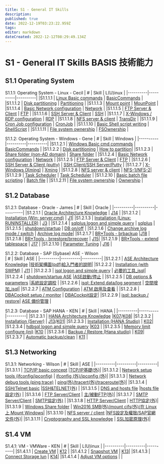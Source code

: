 ```yaml
---
title: S1 - General IT Skills 
description: 
published: true
date: 2022-12-19T03:23:22.959Z
tags: 
editor: markdown
dateCreated: 2022-12-12T08:29:49.134Z
---
```


# S1 - General IT Skills BASIS 技術能力
## S1.1 Operating System
S1.1.1: Operating System - Linux - Cecil
|    #     | Skill    | L(U)inux |
|----------|----------|----------|
|S1.1.1.1  | [Linux Basic commands](/home/S1_General_IT_Skills/Linux_Basic_commands_Linux)     | [BasicCommands](https://soetw.sharepoint.com/:w:/s/Enterprise_Infrastructure_Group/EQPZ4dryOf1NuK8J5g_X-xwBNFdi_j9gAIbmgT4KsLBjGw?e=lDaevR)       |
|S1.1.1.2  | [Disk partitioning](/home/S1_General_IT_Skills/Disk_partitioning_Linux)     | [Partitioning](https://soetw.sharepoint.com/:w:/s/Enterprise_Infrastructure_Group/EenCIQqz_VNHov7xT82PsWEBNExwHfUi7E1ojnC4wdlSWA?e=FXdHct) |
|S1.1.1.3  | [Mount point](/home/S1_General_IT_Skills/Mount_point_Linux)     | [MounPoint](https://soetw.sharepoint.com/:w:/s/Enterprise_Infrastructure_Group/EUCrA-qUhfRNoE0Qa7dNEzIBhnPbiNGlc20Xmq13AI-JZw?e=X0AUKK) |
|S1.1.1.4  | [Basic Network configuration](/home/S1_General_IT_Skills/Basic_Network_configuration_Linux)     | [Network](https://soetw.sharepoint.com/:w:/s/Enterprise_Infrastructure_Group/ETDDhoUmha5NoeHGPteYamYBCT5UALIJhTtgnIZuiVbH0A?e=7Y1NiX)      |
|S1.1.1.5  | [FTP Server & Client](/home/S1_General_IT_Skills/FTP_Server&Client_Linux)      | [FTP](https://soetw.sharepoint.com/:w:/s/Enterprise_Infrastructure_Group/EbKAH9nMstRCp1Hl7CxPvR0BROBM2OjUKaBCvQkxprXpeQ?e=7WBIMp)      |
|S1.1.1.6  | [SSH Server & Client](/home/S1_General_IT_Skills/SSH_Server&Client_Linux)      | [SSH](https://soetw.sharepoint.com/:w:/s/Enterprise_Infrastructure_Group/ER_I9V-QCiZOuvRAGUgyl1QBfqQcd5Ab2Rtqwzuu0X8MQQ?e=4wyLt3)      |
|S1.1.1.7  | [X-Windows / RDP configuration](/home/S1_General_IT_Skills/X-Windows&RDP_configuration_Linux)     | [RDP](https://soetw.sharepoint.com/:w:/s/Enterprise_Infrastructure_Group/Ee9K_mKHR75KmTl5laY1EpoB-qmxxx6GbPnutctPD9RT6A?e=0ZfuXR)       |
|S1.1.1.8  | [NFS server & client](/home/S1_General_IT_Skills/NFS_server&client_Linux)     | [TransDir](https://soetw.sharepoint.com/:w:/s/Enterprise_Infrastructure_Group/EV3S1OJzMFhJhThItD1P_4QBZmz_IgQsnKooP0yl15qd8w?e=QWB0fB)       |
|S1.1.1.9  | [Cron Job configuration](/home/S1_General_IT_Skills/Cron_Job_configuration_Linux)      | [CronJob](https://soetw.sharepoint.com/:w:/s/Enterprise_Infrastructure_Group/EUUi0LrquBZBtbp93AqqICkBGA_hcw3i6tTyaPAsx2tbsg?e=xQsXLZ)      |
|S1.1.1.10 | [Basic Shell script writing](/home/S1_General_IT_Skills/Basic_Shell_script_writing_Linux)      | [ShellScript](https://soetw.sharepoint.com/:w:/s/Enterprise_Infrastructure_Group/EdN8IQ1gx_dFguSrPv-xz0cBozaUhtqsG0OOmVxKlbAtBg?e=M1Vw0t)      |
|S1.1.1.11 | [File system ownership](/home/S1_General_IT_Skills/File_system_ownership_Linux)      | [FSOwnership](https://soetw.sharepoint.com/:w:/s/Enterprise_Infrastructure_Group/EU1VGyN7ZjZEm9phZicRV9QBHq80N2QEgLK6J6NYVM4Dqw?e=HIYLaM)       |

S1.1.2: Operating System - Windows - Gene
|    #     | Skill    | Windows |
|----------|----------|----------|
|S1.1.2.1  | [Windows Basic cmd commands](/home/S1_General_IT_Skills/Windows_Basic_cmd_commands_Windows)     | [BasicCommands](https://soetw.sharepoint.com/:w:/s/Enterprise_Infrastructure_Group/EY-qdQzfqU5NgbLVZrNQ_6sB336SCVslvBQTdcI1KmeNrg?e=cQ2D2x)     |
|S1.1.2.2  | [Disk partitioning](/home/S1_General_IT_Skills/Disk_partitioning_Windows)    | [How to partition](https://soetw.sharepoint.com/:w:/s/Enterprise_Infrastructure_Group/ERVrGJHDRfZKli9jnnRPbUABmJORz2zAQwGCxDW1RC4j5Q?e=hisS9i)|
|S1.1.2.3  | [Share folder (non-AD domain)](/home/S1_General_IT_Skills/Share_folder_(non-AD_domain)_Windows)    | [Share folder](https://soetw.sharepoint.com/:w:/s/Enterprise_Infrastructure_Group/Eb3biSfxSJdCjI3z8U5_AAkBWX9ZaHJ9ieKH00rlPiNK5w?e=a9M4HO) |
|S1.1.2.4  | [Basic Network configuration](/home/S1_General_IT_Skills/Basic_Network_configuration_Windows)    | [Network](https://soetw.sharepoint.com/:w:/s/Enterprise_Infrastructure_Group/EcUGBD1qyZJMgOIyCxvf3x8B4b4xvRpikl4GhRBtHpMn_A?e=xpeWpb)      |
|S1.1.2.5  | [FTP Server & Client](/home/S1_General_IT_Skills/FTP_Server&Client_Windows)     | [FTP](https://soetw.sharepoint.com/:w:/s/Enterprise_Infrastructure_Group/EfACfdImxgBLhJ1RBNy6cX0BBPNjdwspHPX6j6NqPYWbeQ?e=C0wfce)     |
|S1.1.2.6  | [SSH Server & Client (putty)](/home/S1_General_IT_Skills/SSH_Server&Client_(putty)_Windows)     | [SSH Client/SSH Server/Putty](https://soetw.sharepoint.com/:w:/s/Enterprise_Infrastructure_Group/Eeocu7e--QBEj7oRgPGvtTsBTz_AVSQPfd-YjIlSrwOfsA?e=eHyAU9) |
|S1.1.2.7  | [X-Windows (Xming)](/home/S1_General_IT_Skills/X-Windows(Xming)_Windows)     | [Xming](https://soetw.sharepoint.com/:w:/s/Enterprise_Infrastructure_Group/Eamx6q-i7SlNvGsg839jYq8BI46LyNL-lfut7m4YT6Sa5w?e=yrAdBp)      |
|S1.1.2.8  | [NFS server & client](/home/S1_General_IT_Skills/NFS_server&client_Windows)     | [NFS-1/NFS-2](https://soetw.sharepoint.com/:w:/s/Enterprise_Infrastructure_Group/Eck1vnnvQU9CochPrvfrFD0BTUr0tEfC2XnoE6FiLoVozA?e=eLFAuW)|
|S1.1.2.9  | [Task Scheduler](/home/S1_General_IT_Skills/Task_Scheduler_Windows)    | [Task Scheduler](https://soetw.sharepoint.com/:w:/s/Enterprise_Infrastructure_Group/EX-CeeKrrw1FqgymngQNST4Bs0_AUzPrCEb2BurTmHP3Iw?e=m5nvkN)       |
|S1.1.2.10 | [Basic batch file scripting](/home/S1_General_IT_Skills/Basic_batch_file_scripting_Windows)     | [Batch file](https://soetw.sharepoint.com/:w:/s/Enterprise_Infrastructure_Group/EZr_rS0m4_BHvbIt1-CcnqwBaNqLKJO23ysu4ltU7_sJ1w?e=73JeyE)      |
|S1.1.2.11 | [File system ownership](/home/S1_General_IT_Skills/File_system_ownership_Windows)    | [Ownership](https://soetw.sharepoint.com/:w:/s/Enterprise_Infrastructure_Group/EVyySg-aRzlIgIlk_wUjuNkBMMpOyHMafGmWpZ3q4zoE2g?e=T3OY1V) |
## S1.2 Database
S1.2.1: Database - Oracle - James
|    #     | Skill    | Oracle |
|----------|----------|----------|
|S1.2.1.1  | [Oracle Architecture Knowledge](/home/S1_General_IT_Skills/Oracle_Architecture_Knowledge)   | [J14](https://soetw.sharepoint.com/:b:/s/Enterprise_Infrastructure_Group/ETYrFit0BKtJgJsJIOVqkWUBGkmOAYYUC05rz7VXIuKJHw?e=I8S0i9)     |
|S1.2.1.2  | [Installation (Win: server.cmd)](/home/S1_General_IT_Skills/Installation_(Win:servercmd))      | [J1](https://soetw.sharepoint.com/:w:/s/Enterprise_Infrastructure_Group/EQGRDrDRYaJBqtKL6lczaXsBscjD1lykKBvDH-zYoCelww?e=ZOTm9z)|
|S1.2.1.3  | [Installation (Linux: RUNINSTALLER)](/home/S1_General_IT_Skills/Installation_(Linux:RUNINSTALLER))      | [J3](https://soetw.sharepoint.com/:w:/s/Enterprise_Infrastructure_Group/EWDbWh-DA5lHmzv6S9RHlX0BJBISYYpXKM9OlGasVZmo5A?e=HGzk4r) |
|S1.2.1.4  | [sqlplus logon and simple query](/home/S1_General_IT_Skills/sqlplus_logon_and_simple_query)     | [sqlplus](https://soetw.sharepoint.com/:w:/s/Enterprise_Infrastructure_Group/Ebyfy9RbjOBMjJ3boegdVUkB1XToi4FcAc1V8YrTXPKxGw?e=yoTBr1)    |
|S1.2.1.5  | [shutdown/startup](/home/S1_General_IT_Skills/shutdown&startup)      | [DB on/off](https://soetw.sharepoint.com/:w:/s/Enterprise_Infrastructure_Group/EQYY2YjOZy9EjTRH5gB39qABAfuEoSIFzU1CYu2v2kfGtA?e=eBAkcH)     |
|S1.2.1.6  | [Change archive log mode / switch](/home/S1_General_IT_Skills/Change_archive_log_mode&switch)      | [Archive log mode](https://soetw.sharepoint.com/:w:/s/Enterprise_Infrastructure_Group/Ecc2Fzbk_9FOjvFDPpn440UB5QoHH_DwRhHR8AUHx5eUcA?e=qCORWV)|
|S1.2.1.7  | [BR*Tools - brbackup](/home/S1_General_IT_Skills/BR*Tools-brbackup)      |[J18](https://soetw.sharepoint.com/:w:/s/Enterprise_Infrastructure_Group/EQRp5f29tAJBtKStREuV3iEBWW8jTt8XWVvHyAGlcKr2lw?e=oogk6X)       |
|S1.2.1.8  | [BR*Tools - brrestore/brrecover](/home/S1_General_IT_Skills/BR*Tools-brrestore&brrecover)      | [J15](https://soetw.sharepoint.com/:w:/s/Enterprise_Infrastructure_Group/ERxLDYDdHL9DmNJZne1tbacBFBRZqgW2FHESV93oFHgKeA?e=h9vRWp)|
|S1.2.1.9  | [BR*Tools - extend tablespace](/home/S1_General_IT_Skills/BR*Tools-extend_tablespace)      | [J17](https://soetw.sharepoint.com/:w:/s/Enterprise_Infrastructure_Group/EfByMF3Wk0BEre-vXhG_-lkBxXd5huZUztcUQxRIKZOIQw?e=QDUNBa)      |
|S1.2.1.10 | [Parameter Tuning](/home/S1_General_IT_Skills/Parameter_Tuning)      | [J16](https://soetw.sharepoint.com/:w:/s/Enterprise_Infrastructure_Group/EZr_rS0m4_BHvbIt1-CcnqwBaNqLKJO23ysu4ltU7_sJ1w?e=29XXzV)       |

S1.2.2: Database - SAP (Sybase) ASE - Wilson	
|    #     | Skill    | ASE |
|----------|----------|----------|
|S1.2.2.1  | [ASE Architecture Knowledge](/home/S1_General_IT_Skills/ASE_Architecture_Knowledge)      |[技術架構圖(pdf)給入門者的說明](https://soetw.sharepoint.com/:w:/s/Enterprise_Infrastructure_Group/EQV8mvSK4HFOsnq3H07tkHABiFwowdIsBVb-Tw03faJIwA?e=q2Bma3)|
|S1.2.2.2  | [Installation (with SWPM)](/home/S1_General_IT_Skills/Installation_(withSWPM))    | [J11](https://soetw.sharepoint.com/:w:/s/Enterprise_Infrastructure_Group/ESTpj86Au6hFt5JgD_GCJTwBDeJRVPP2EuVc56AICdZQZw?e=y8Aixx) |
|S1.2.2.3  | [isql logon and simple query](/home/S1_General_IT_Skills/isql_logon_and_simple_query)      | [必要的工具_isql](https://soetw.sharepoint.com/:w:/s/Enterprise_Infrastructure_Group/EehdoLjsonRPh1lZSGx40SgBWxG4-3k1qzq2JZQKYO7_Rw?e=ZDI1Ue)|
|S1.2.2.4  | [shutdown/startup ASE](/home/S1_General_IT_Skills/shutdown&startup_ASE)     |[ASE啟動/停止](https://soetw.sharepoint.com/:w:/s/Enterprise_Infrastructure_Group/Ed9fchX7pGRIvb_uh4_H2C8BqydRYZ7Rik-Hy7YPM7qdUQ?e=TRUWmx)      |
|S1.2.2.5  | [DB options & parameters](/home/S1_General_IT_Skills/DB_options&parameters)      |[系統設定調校](https://soetw.sharepoint.com/:w:/s/Enterprise_Infrastructure_Group/EYbD1awaNkdAkbERNUSvNtIBtXzJeI3jNyMnQq06dvB7WQ?e=3XH6Yj)    |
|S1.2.2.6  | [isql: Extend data/log segment](/home/S1_General_IT_Skills/isql:Extend_data&log_segment)       | [空間增加_isql](https://soetw.sharepoint.com/:w:/s/Enterprise_Infrastructure_Group/EeT5qX32n4lCggHE4uqAJ-wBHrHM96tXqb1uDHsNzVBsXA?e=Hfvod1)|
|S1.2.2.7  | [ATM Configuration](/home/S1_General_IT_Skills/ATM_Configuration)      | [ATM 啟用及查看](https://soetw.sharepoint.com/:w:/s/Enterprise_Infrastructure_Group/EUXHDNlGfYZGgZLidaCQ2lgBvICtaXMHHahx21EMKyzmSA?e=osNXwM)     |
|S1.2.2.8  | [DBACockpit setup / monitor](/home/S1_General_IT_Skills/DBACockpit_setup&monitor)     | [DBACockpit設定](https://soetw.sharepoint.com/:w:/s/Enterprise_Infrastructure_Group/EcNwVTd6tRBJpoG13C_gQOMBQAO5F96UAG5rue5Sp9Yb8Q?e=A13wX8)|
|S1.2.2.9  | [isql: backup / restore](/home/S1_General_IT_Skills/isql:backup_restore)| [ASE 備份管理](https://soetw.sharepoint.com/:w:/s/Enterprise_Infrastructure_Group/EXwF_CxFcgNPndm5BLjQbDIBWneITUy-BA8PCdPijDorpA?e=yTqKzB) |



S1.2.3: Database - SAP HANA - KEN
|    #     | Skill    | HANA |
|----------|----------|----------|
|S1.2.3.1  | [HANA Architecture Knowledge](/home/S1_General_IT_Skills/HANA_Architecture_Knowledge_HANA)      |[K07](https://soetw.sharepoint.com/:b:/s/Enterprise_Infrastructure_Group/EdrSjQqWT5xNqoY0xbFGoM0BC--8XofNPdjh2PG--ogifQ?e=wDnBpe)/[K08](https://soetw.sharepoint.com/:w:/s/Enterprise_Infrastructure_Group/EXsNU2jIcYZKt141_bW9_nIBLdLVz_2TbezqjpA-vwHXNg?e=f73qnw)|
|S1.2.3.2  | [Installation (Server)](/home/S1_General_IT_Skills/Installation_HANA)      | [J13](https://soetw.sharepoint.com/:b:/s/Enterprise_Infrastructure_Group/EQmm_wy7PXtFsuAYShVNnvsB2jB4b_xtxGnbFEA5nw0ZPA?e=7hIsnv)/[K01](https://soetw.sharepoint.com/:b:/s/Enterprise_Infrastructure_Group/EeGdg1OdT1BIjnox6Hf-KHcBp_YULbWh1l0fD354K431ng?e=cpsavD)|
|S1.2.3.3  | [Installation (HANA Studio)](/home/S1_General_IT_Skills/Installation_HANA_Studio_HANA)  | [K02](https://soetw.sharepoint.com/:w:/s/Enterprise_Infrastructure_Group/EQKCqpAkCn5Pk9CyW0VSMI8BpAKg-O-UJp6fspHQwVgTeA?e=mSTVPC)|
|S1.2.3.4  | [hdbsql logon and simple query](/home/S1_General_IT_Skills/hdbsql_logon_and_simple_query_HANA)     |[K03](https://soetw.sharepoint.com/:w:/s/Enterprise_Infrastructure_Group/EbJM43_kJ5BDoElZ7GMjAVQB8v_cECgfgm6DVeVvjIm4zA?e=BN1n8A)  |
|S1.2.3.5  | [Memory limit configure (ini)](/home/S1_General_IT_Skills/Memory_limit_configure_HANA)      |[K10](https://soetw.sharepoint.com/:w:/s/Enterprise_Infrastructure_Group/EcV5h4CjFEJOoBSXX4vCBIUBw601B5Wn99dFqHkZDB3s4A?e=tW0lWm)    |
|S1.2.3.6  | [Backup / Restore (Hana studio)](/home/S1_General_IT_Skills/Backup&Restore_HANA)      | [K09](https://soetw.sharepoint.com/:w:/s/Enterprise_Infrastructure_Group/Ea8TpJdOW3RGh-t9i0iVXSUB9gqO-h2RWK4J-WU_8bD5Mg?e=Ei4NSu)|
|S1.2.3.7  | [Automatic backup/clean](/home/S1_General_IT_Skills/Automatic_backup&clean)      | [K11](https://soetw.sharepoint.com/:w:/s/Enterprise_Infrastructure_Group/EYzMXglbwtdAhVAUhKfLqvABcSUL1otl3o9VOEUvBbCDCw?e=doP62O)      |
## S1.3 Networking
S1.3.1: Networking  - Wilson
|    #     | Skill    | ASE |
|----------|----------|----------|
|S1.3.1.1  | [TCP/IP basic concept](/home/S1_General_IT_Skills/TCP&IP_basic_concept)      |[TCP/IP基礎(外)](https://soetw.sharepoint.com/:w:/s/Enterprise_Infrastructure_Group/EaGSX1ltuP5PhsQf5lwcfdkB72rIfe9yv2dmBEcK9mK-oA?e=Jw5J7j)|
|S1.3.1.2  | [Network setup tools (ifconfig/ipconfig)](/home/S1_General_IT_Skills/Network_setup_tools)  | [ifconfig (外)/ipconfig (外)](https://soetw.sharepoint.com/:w:/s/Enterprise_Infrastructure_Group/EdnFP07_DNNBtPW6jeyutFwBi-CkWRi4TJRmDr-ZXnq2sQ?e=CIoed9)|
|S1.3.1.3  | [Network debug tools (ping,trace)](/home/S1_General_IT_Skills/Network_debug_tools)     | [ping(外)/tracert(外)/traceroute(外)](https://soetw.sharepoint.com/:w:/s/Enterprise_Infrastructure_Group/EWh5Of9caAJOkHJqZ6RlDvEBqZ0LjlCwF62emsV7MwUZSA?e=uWya3m)|
|S1.3.1.4  | [SSH/Telnet basic](/home/S1_General_IT_Skills/SSH&Telnet_basic)     |[SSH&TELNET(外)](https://soetw.sharepoint.com/:w:/s/Enterprise_Infrastructure_Group/EWu2ovdx4khGgojT-9PvxQUBx2wqxNGmJbIEfgm_f7ZYfA?e=8gp14Z)     |
|S1.3.1.5  | [DNS and hosts file](/home/S1_General_IT_Skills/DNS_and_hosts_file)      |[hosts file 設定(外)](https://soetw.sharepoint.com/:w:/s/Enterprise_Infrastructure_Group/EWgncC5snBtOrIPpR0TM9VUBsHVlYCa9GhcLiXpHpiAFSQ?e=ZdhB3y)     |
|S1.3.1.6  | [FTP Server/Client](/home/S1_General_IT_Skills/FTP_Server&Client)      | [主/被動FTP(外)](https://soetw.sharepoint.com/:w:/s/Enterprise_Infrastructure_Group/EVDK9geyWsZOus7l9epiDLEBuVAnjZdfcqRTaCdov_LFcw?e=9xGLXC)|
|S1.3.1.7  | [SMTP Server/Client](/home/S1_General_IT_Skills/SMTP_Server&Client)      | [SMTP協定(外)](https://soetw.sharepoint.com/:w:/s/Enterprise_Infrastructure_Group/EUIsdaQ-pghFimyERNbiZKYBZZoOZSwGyVhdYKb9VmDRDg?e=rmhUoT)      |
|S1.3.1.8  | [HTTP Server/Client](/home/S1_General_IT_Skills/HTTP_Server&Client)      | [HTTP協定(外)](https://soetw.sharepoint.com/:w:/s/Enterprise_Infrastructure_Group/EZzaocB1lUxFs_GpuQO2YpIBT8FuBheStokUBw4agFhEJw?e=CdAHHe)|
|S1.3.1.9  | [Windows Share folder](/home/S1_General_IT_Skills/Windows_Share_folder)      | [Win2016 SMB(外)/mount cifs(外)/在 Linux 上 Mount Windows](https://soetw.sharepoint.com/:w:/s/Enterprise_Infrastructure_Group/EYKRhxBKqOBPrZjSoEe37K8BtEZJWFalZyZyG_cYfWQfrw?e=8JHTi6)|
|S1.3.1.10  | [NFS server / client](/home/S1_General_IT_Skills/NFS_Server&Client)      |[NFS設定及權限/SAP官網文件(外)](https://soetw.sharepoint.com/:w:/s/Enterprise_Infrastructure_Group/EeeAzCInSrBCtoSMRwyJ_ZsBJsKzhKdihjXrFos-6HaQSQ?e=gDKGWb)|
|S1.3.1.11  | [Cryptography and SSL knowledge](/home/S1_General_IT_Skills/Cryptography_and_SSL_knowledge)      | [SSL加密原理(外)](https://soetw.sharepoint.com/:w:/s/Enterprise_Infrastructure_Group/EYfQkrMrMjNOlx1wycVl8koBSu4qJHIXbE1rPljYUsO3Ig?e=IdegVJ)|

## S1.4 VM
S1.4.1: VM - VMWare - KEN
|    #     | Skill    | L(U)inux |
|----------|----------|----------|
|S1.4.1.1  | [Create VM](/home/S1_General_IT_Skills/Create_VM)      | [K12](https://soetw.sharepoint.com/:w:/s/Enterprise_Infrastructure_Group/EbZqJe6InLhFrTMfgSLnHp4BzoMyHY5MZRcg_jZbSjXP2Q?e=5lbWZz)    |
|S1.4.1.2  | [Snapshot VM](/home/S1_General_IT_Skills/Snapshot_VM)      | [K13](https://soetw.sharepoint.com/:w:/s/Enterprise_Infrastructure_Group/EZRpzDOu7EFCrkq02rO58AsBGcF20CWXRxMdBf7w7kIqzg?e=8vhStV)|
|S1.4.1.3  | [Connect Storage lun](/home/S1_General_IT_Skills/Connect_Storage_lun)      | [K14](https://soetw.sharepoint.com/:w:/s/Enterprise_Infrastructure_Group/EV7cRW1QnkZDqxgY59HgkpEBbinlD8F1FyeFAAartb0F7w?e=a5vgu4)|
|S1.4.1.4  | [Adjust VM options](/home/S1_General_IT_Skills/Adjust_VM_options)     |     |
